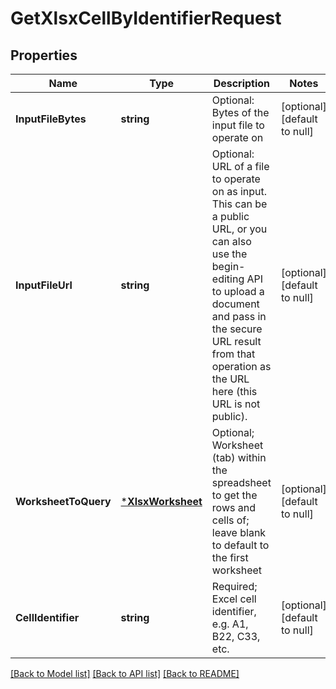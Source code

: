 # GetXlsxCellByIdentifierRequest

## Properties
Name | Type | Description | Notes
------------ | ------------- | ------------- | -------------
**InputFileBytes** | **string** | Optional: Bytes of the input file to operate on | [optional] [default to null]
**InputFileUrl** | **string** | Optional: URL of a file to operate on as input.  This can be a public URL, or you can also use the begin-editing API to upload a document and pass in the secure URL result from that operation as the URL here (this URL is not public). | [optional] [default to null]
**WorksheetToQuery** | [***XlsxWorksheet**](XlsxWorksheet.md) | Optional; Worksheet (tab) within the spreadsheet to get the rows and cells of; leave blank to default to the first worksheet | [optional] [default to null]
**CellIdentifier** | **string** | Required; Excel cell identifier, e.g. A1, B22, C33, etc. | [optional] [default to null]

[[Back to Model list]](../README.md#documentation-for-models) [[Back to API list]](../README.md#documentation-for-api-endpoints) [[Back to README]](../README.md)


